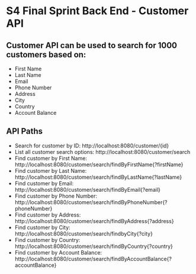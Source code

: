 # S4 Final Sprint Back End - Customer API
## Customer API can be used to search for 1000 customers based on:
- First Name
- Last Name
- Email
- Phone Number
- Address
- City
- Country
- Account Balance

## API Paths
- Search for customer by ID: http://localhost:8080/customer/{id}
- List all customer search options: http://localhost:8080/customer/search
- Find customer by First Name: http://localhost:8080/customer/search/findByFirstName{?firstName}
- Find customer by Last Name: http://localhost:8080/customer/search/findByLastName{?lastName}
- Find customer by Email: http://localhost:8080/customer/search/findByEmail{?email}
- Find customer by Phone Number: http://localhost:8080/customer/search/findByPhoneNumber{?phoneNumber}
- Find customer by Address: http://localhost:8080/customer/search/findByAddress{?address}
- Find customer by City: http://localhost:8080/customer/search/findbyCity{?city}
- Find customer by Country: http://localhost:8080/customer/search/findByCountry{?country}
- Find customer by Account Balance: http://localhost:8080/customer/search/findByAccountBalance{?accountBalance}

